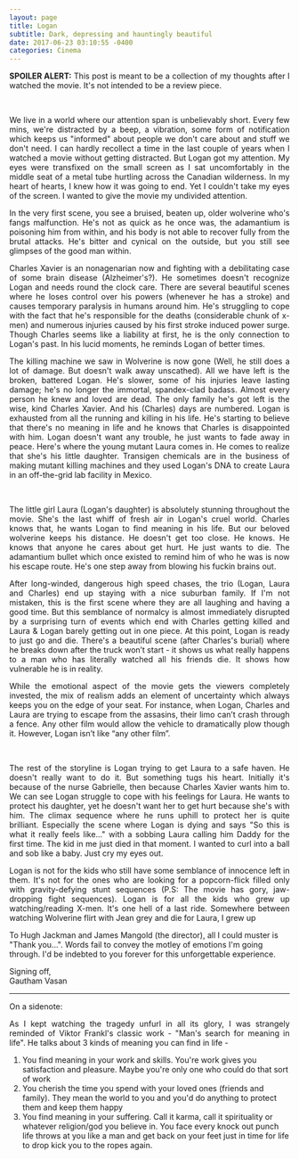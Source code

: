 ```yaml
---
layout: page
title: Logan
subtitle: Dark, depressing and hauntingly beautiful
date: 2017-06-23 03:10:55 -0400
categories: Cinema
---
```


<p align="justify"> <b>SPOILER ALERT:</b> This post is meant to be a collection of my thoughts after I watched the movie. It's not intended to be a review piece. </p>

<div class="row uniform">
<div class="4u 12u$(medium)">
<span class="image main"><img src="#" alt="" /></span>
</div>
	<div class="4u 12u$(medium)">
        <span class="image main"><img src="{{site.baseurl}}/assets/images/Logan/1.jpg" alt="" /></span>
</div>
<div class="4u 12u$(medium)">
<span class="image main"><img src="#" alt="" /></span>
</div>
</div>

<br>

<p align="justify"> We live in a world where our attention span is unbelievably short. Every few mins, we're distracted by a beep, a vibration, some form of notification which keeps us "informed" about people we don't care about and stuff we don't need. I can hardly recollect a time in the last couple of years when I watched a movie without getting distracted. But Logan got my attention. My eyes were transfixed on the small screen as I sat uncomfortably in the middle seat of a metal tube hurtling across the Canadian wilderness. In my heart of hearts, I knew how it was going to end. Yet I couldn't take my eyes of the screen. I wanted to give the movie my undivided attention. </p>   

<!-- maybe because I've been contemplating about the meaning of life, my actions and cursing myself for being a lazy bum. I was bored out of my fuckin mind and was pondering about the futility of my own pathetic existence. -->
<p align="justify"> In the very first scene, you see a bruised, beaten up, older wolverine who's fangs malfunction. He's not as quick as he once was, the adamantium is poisoning him from within, and his body is not able to recover fully from the brutal attacks. He's bitter and cynical on the outside, but you still see glimpses of the good man within. </p>

<p align="justify"> Charles Xavier is an nonagenarian now and fighting with a debilitating case of some brain disease (Alzheimer's?). He sometimes doesn't recognize Logan and needs round the clock care. There are several beautiful scenes where he loses control over his powers (whenever he has a stroke) and causes temporary paralysis in humans around him. He's struggling to cope with the fact that he's responsible for the deaths (considerable chunk of x-men) and numerous injuries caused by his first stroke induced power surge. Though Charles seems like a liability at first, he is the only connection to Logan's past. In his lucid moments, he reminds Logan of better times. </p>

<p align="justify"> The killing machine we saw in Wolverine is now gone (Well, he still does a lot of damage. But doesn't walk away unscathed). All we have left is the broken, battered Logan. He's slower, some of his injuries leave lasting damage; he's no longer the immortal, spandex-clad badass. Almost every person he knew and loved are dead. The only family he's got left is the wise, kind Charles Xavier. And his (Charles) days are numbered. Logan is exhausted from all the running and killing in his life. He's starting to believe that there's no meaning in life and he knows that Charles is disappointed with him. Logan doesn't want any trouble, he just wants to fade away in peace. Here's where the young mutant Laura comes in. He comes to realize that she's his little daughter. Transigen chemicals are in the business of making mutant killing machines and they used Logan's DNA to create Laura in an off-the-grid lab facility in Mexico. </p>

<div class="row uniform">
<div class="4u 12u$(medium)">
<span class="image main"><img src="{{site.baseurl}}/assets/images/Logan/2.jpg" alt="" /></span>
</div>
	<div class="4u 12u$(medium)">
        <span class="image main"><img src="{{site.baseurl}}/assets/images/Logan/3.jpg" alt="" /></span>
</div>
<div class="4u 12u$(medium)">
<span class="image main"><img src="{{site.baseurl}}/assets/images/Logan/4.jpg" alt="" /></span>
</div>
</div>

<br>

<p align="justify"> The little girl Laura (Logan's daughter) is absolutely stunning throughout the movie. She's the last whiff of fresh air in Logan's cruel world. Charles knows that, he wants Logan to find meaning in his life. But our beloved wolverine keeps his distance. He doesn't get too close. He knows. He knows that anyone he cares about get hurt. He just wants to die. The adamantium bullet which once existed to remind him of who he was is now his escape route. He's one step away from blowing his fuckin brains out. </p>

<p align="justify">  After long-winded, dangerous high speed chases, the trio (Logan, Laura and Charles) end up staying with a nice suburban family. If I'm not mistaken, this is the first scene where they are all laughing and having a good time. But this semblance of normalcy is almost immediately disrupted by a surprising turn of events which end with Charles getting killed and Laura & Logan barely getting out in one piece. At this point, Logan is ready to just go and die. There's a beautiful scene (after Charles's burial) where he breaks down after the truck won’t start - it shows us what really happens to a man who has literally watched all his friends die. It shows how vulnerable he is in reality. </p>  

<p align="justify"> While the emotional aspect of the movie gets the viewers completely invested, the mix of realism adds an element of uncertainty which always keeps you on the edge of your seat. For instance, when Logan, Charles and Laura are trying to escape from the assasins, their limo can’t crash through a fence. Any other film would allow the vehicle to dramatically plow though it. However, Logan isn’t like “any other film”. </p>

<div class="row uniform">
<div class="4u 12u$(medium)">
<span class="image main"><img src="#" alt="" /></span>
</div>
	<div class="4u 12u$(medium)">
        <span class="image main"><img src="{{site.baseurl}}/assets/images/Logan/logan-reaction.jpg" alt="" /></span>
</div>
<div class="4u 12u$(medium)">
<span class="image main"><img src="#" alt="" /></span>
</div>
</div>

<br>

<p align="justify"> The rest of the storyline is Logan trying to get Laura to a safe haven. He doesn't really want to do it. But something tugs his heart. Initially it's because of the nurse Gabrielle, then because Charles Xavier wants him to. We can see Logan struggle to cope with his feelings for Laura. He wants to protect his daughter, yet he doesn't want her to get hurt because she's with him. The climax sequence where he runs uphill to protect her is quite brilliant. Especially the scene where Logan is dying and says "So this is what it really feels like..." with a sobbing Laura calling him Daddy for the first time. The kid in me just died in that moment. I wanted to curl into a ball and sob like a baby. Just cry my eyes out. </p>

<p align="justify"> Logan is not for the kids who still have some semblance of innocence left in them. It's not for the ones who are looking for a popcorn-flick filled only with gravity-defying stunt sequences (P.S: The movie has gory, jaw-dropping fight sequences). Logan is for all the kids who grew up watching/reading X-men. It's one hell of a last ride. Somewhere between watching Wolverine flirt with Jean grey and die for Laura, I grew up </p>

<!-- It's for those tired souls who are struggling with the burdens of adult life. It's that flare which signals your entry into adulthood. Our heroes are dead. The people we admired are six feet under. It's time to accept that and learn to live with it. -->

<p> To Hugh Jackman and James Mangold (the director), all I could muster is "Thank you...". Words fail to convey the motley of emotions I'm going through. I'd be indebted to you forever for this unforgettable experience. </p>


<p> Signing off, <br>
    Gautham Vasan  </p>

<!-- ----------------------------------------------------------------------------------------------------------------- -->
<hr class="major" />

<p> On a sidenote: </p>
<p align="justify"> As I kept watching the tragedy unfurl in all its glory, I was strangely reminded of Viktor Frankl's classic work - "Man's search for meaning in life". He talks about 3 kinds of meaning you can find in life -  </p>

<ol>
  <li>You find meaning in your work and skills. You're work gives you satisfaction and pleasure. Maybe you're only one who could do that sort of work</li>
  <li>You cherish the time you spend with your loved ones (friends and family). They mean the world to you and you'd do anything to protect them and keep them happy</li>
  <li>You find meaning in your suffering. Call it karma, call it spirituality or whatever religion/god you believe in. You face every knock out punch life throws at you like a man and get back on your feet just in time for life to drop kick you to the ropes again.</li>
</ol> 